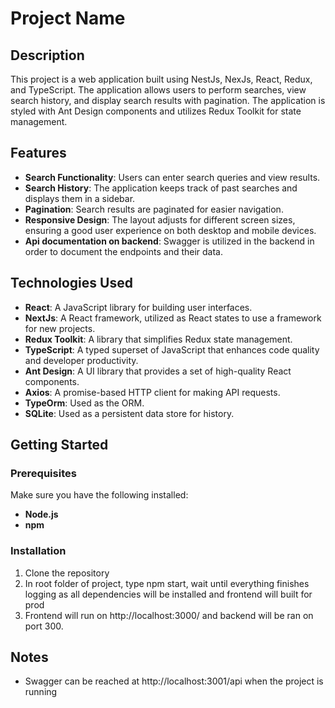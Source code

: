 # Project Name

## Description

This project is a web application built using NestJs, NexJs, React, Redux, and TypeScript. The application allows users to perform searches, view search history, and display search results with pagination. 
The application is styled with Ant Design components and utilizes Redux Toolkit for state management.

## Features

- **Search Functionality**: Users can enter search queries and view results.
- **Search History**: The application keeps track of past searches and displays them in a sidebar.
- **Pagination**: Search results are paginated for easier navigation.
- **Responsive Design**: The layout adjusts for different screen sizes, ensuring a good user experience on both desktop and mobile devices.
- **Api documentation on backend**: Swagger is utilized in the backend in order to document the endpoints and their data.

## Technologies Used

- **React**: A JavaScript library for building user interfaces.
- **NextJs**: A React framework, utilized as React states to use a framework for new projects.
- **Redux Toolkit**: A library that simplifies Redux state management.
- **TypeScript**: A typed superset of JavaScript that enhances code quality and developer productivity.
- **Ant Design**: A UI library that provides a set of high-quality React components.
- **Axios**: A promise-based HTTP client for making API requests.
- **TypeOrm**: Used as the ORM.
- **SQLite**: Used as a persistent data store for history.

## Getting Started

### Prerequisites

Make sure you have the following installed:

- **Node.js**
- **npm**

### Installation

1. Clone the repository
2. In root folder of project, type npm start, wait until everything finishes logging as all dependencies will be installed and frontend will built for prod
3. Frontend will run on http://localhost:3000/ and backend will be ran on port 300.

## Notes
- Swagger can be reached at http://localhost:3001/api when the project is running
